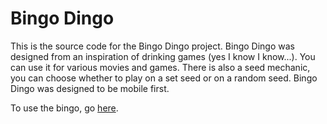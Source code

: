 # Bingo Dingo
This is the source code for the Bingo Dingo project. Bingo Dingo was designed from an inspiration of drinking games (yes I know I know...). You can use it for
various movies and games. There is also a seed mechanic, you can choose whether to play on a set seed or on a random seed. Bingo Dingo was designed to be mobile first.

To use the bingo, go [here](https://c17julka.github.io/Bingo-Dingo/bingo/).
